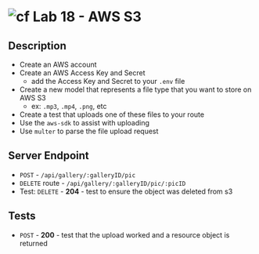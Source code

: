 ![cf](https://i.imgur.com/7v5ASc8.png) Lab 18 - AWS S3
======

## Description
  * Create an AWS account
  * Create an AWS Access Key and Secret
    * add the Access Key and Secret to your `.env` file
  * Create a new model that represents a file type that you want to store on AWS S3
    * ex: `.mp3`, `.mp4`, `.png`, etc
  * Create a test that uploads one of these files to your route
  * Use the `aws-sdk` to assist with uploading
  * Use `multer` to parse the file upload request

## Server Endpoint
  * `POST` - `/api/gallery/:galleryID/pic`
  * `DELETE` route - `/api/gallery/:galleryID/pic/:picID`
  * Test: `DELETE` - **204** - test to ensure the object was deleted from s3

## Tests
  * `POST` - **200** - test that the upload worked and a resource object is returned
